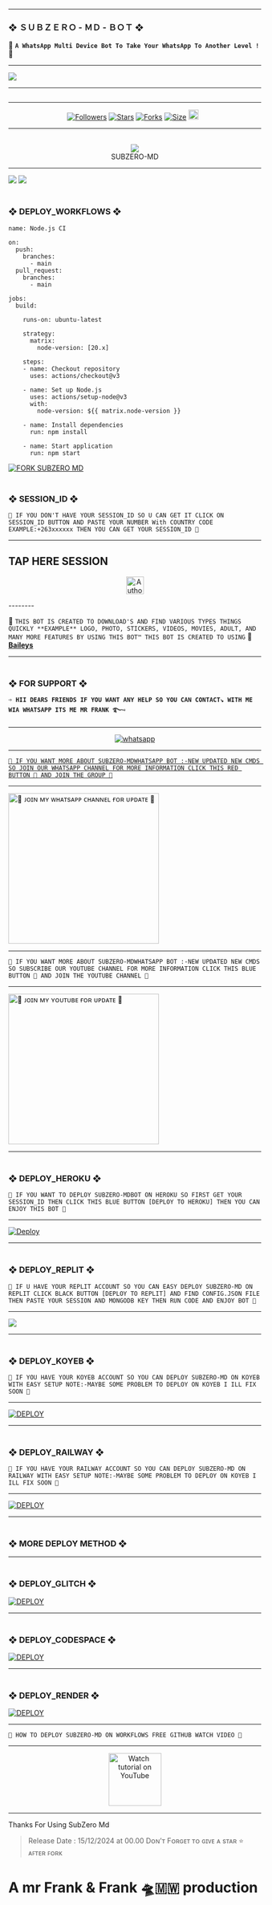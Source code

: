 ---------

### ❖  ＳＵＢＺＥＲＯ - ＭＤ - ＢＯＴ ❖

🔰 **`A WhatsApp Multi Device Bot To Take Your WhatsApp To Another Level !`** 🔰

----------

<img src='https://i.postimg.cc/m2jtqrBC/Screenshot-20241216-090753-Video-Maker.jpg'/>

-------

 <p align="center">
  <a href="#"><img src="http://readme-typing-svg.herokuapp.com?color=cyan&center=true&vCenter=true&multiline=false&lines=`SUBZERO+-+MD+-+V1+WHATSAPP+BOT+BY+MR+FRANK`" alt="">

<br>

--------

<p align="center">
<a href="https://github.com/mrfrank-ofc/"><img title="Followers" src="https://img.shields.io/github/followers/mrfrank-ofc?color=blue&style=flat-square"></a>
<a href="https://github.com/mrfrank-ofc/SUBZERO-MD/stargazers/"><img title="Stars" src="https://img.shields.io/github/stars/mrfrank-ofc/SUBZERO-MD?color=blue&style=flat-square"></a>
<a href="https://github.com/mrfrank-ofc/SUBZERO-MD/network/members"><img title="Forks" src="https://img.shields.io/github/forks/mrfrank-ofc/SUBZERO-MD?color=blue&style=flat-square"></a>
<a href="https://github.com/mrfrank-ofc/SUBZERO-MD/"><img title="Size" src="https://img.shields.io/github/repo-size/mrfrank-ofc/SUBZERO-MD?style=flat-square&color=blue"></a>
<a href="https://github.com/mrfrank-ofc/SUBZERO-MD/graphs/commit-activity"><img height="20" src="https://img.shields.io/badge/Maintained%3F-yes-green.svg"></a>&nbsp;&nbsp;
</p>
<p align='center'>
</p>

-----------
<div align="center"><br> <img src="https://profile-counter.glitch.me/SILENT-SOBX-MD/count.svg" /><br>SUBZERO-MD</div>

------------

<a><img src='https://i.imgur.com/LyHic3i.gif'/></a>
<a><img src='https://i.imgur.com/LyHic3i.gif'/></a>

### <br>   ❖ DEPLOY_WORKFLOWS ❖
```
name: Node.js CI

on:
  push:
    branches:
      - main
  pull_request:
    branches:
      - main

jobs:
  build:

    runs-on: ubuntu-latest

    strategy:
      matrix:
        node-version: [20.x]

    steps:
    - name: Checkout repository
      uses: actions/checkout@v3

    - name: Set up Node.js
      uses: actions/setup-node@v3
      with:
        node-version: ${{ matrix.node-version }}

    - name: Install dependencies
      run: npm install

    - name: Start application
      run: npm start
```

[![FORK SUBZERO MD](https://img.shields.io/badge/FORK%20-SUBZERO%20MD%20V4-white)](https://github.com/mrfrank-ofc/SUBZERO-MD/fork)

### <br>    ❖ SESSION_ID ❖


`🚀 IF YOU DON'T HAVE YOUR SESSION_ID SO U CAN GET IT CLICK ON SESSION_ID BUTTON AND PASTE YOUR NUMBER With COUNTRY CODE EXAMPLE:+263xxxxxx THEN YOU CAN GET YOUR SESSION_ID 🚀`

----------
## TAP HERE SESSION 
<p align="center">
<a href="https://subzero-session-id.onrender.com"><img height= "35" title="Author" src="https://img.shields.io/badge/GET SESSION ID:-black?style=for-the-badge&logo=render"></a>
<p/>
--------

🥂 `THIS BOT IS CREATED TO DOWNLOAD'S AND FIND VARIOUS TYPES THINGS QUICKLY **EXAMPLE** LOGO, PHOTO, STICKERS, VIDEOS, MOVIES, ADULT, AND MANY MORE FEATURES BY USING THIS BOT™ THIS BOT IS CREATED TO USING` 🥂 **[Baileys](https://github.com/WhiskeySockets/Baileys)**

------------------

### <br> ❖ FOR SUPPORT ❖

**`➩ HII DEARS FRIENDS IF YOU WANT ANY HELP SO YOU CAN CONTACT↘︎ WITH ME WIA WHATSAPP ITS ME MR FRANK ࿐➺`**

-------

<p align="center">
  <a href="https://wa.me/+263719647303?text=*ʜɪɪ+Mr Frank+ɪ+ɴᴇᴇᴅ+ʜᴇʟᴘ!.+ʀᴇᴘᴏ!!*" target="_blank">
    <img alt="whatsapp" src="https://img.shields.io/badge/ Whatsapp -25D366?style=for-the-badge&logo=whatsapp&logoColor=white" />

-----------    

`🚀 IF YOU WANT MORE ABOUT SUBZERO-MDWHATSAPP BOT :-NEW UPDATED NEW CMDS SO JOIN OUR WHATSAPP CHANNEL FOR MORE INFORMATION CLICK THIS RED BUTTON 🔳 AND JOIN THE GROUP 🚀`

---------

<a href="https://whatsapp.com/channel/0029VagQEmB002T7MWo3Sj1D"><img src="https://img.shields.io/badge/%F0%9F%8E%89%20ᴊᴏɪɴ%20ᴏᴜʀ%20ᴡʜᴀᴛsᴀᴘᴘ%20ᴄʜᴀɴɴᴇʟ-red" alt="🔰 ᴊᴏɪɴ ᴍʏ ᴡʜᴀᴛsᴀᴘᴘ ᴄʜᴀɴɴᴇʟ ғᴏʀ ᴜᴘᴅᴀᴛᴇ 🔰" width="300"></a>

-----------

`🚀 IF YOU WANT MORE ABOUT SUBZERO-MDWHATSAPP BOT :-NEW UPDATED NEW CMDS SO SUBSCRIBE OUR YOUTUBE CHANNEL FOR MORE INFORMATION CLICK THIS BLUE BUTTON 🔳 AND JOIN THE YOUTUBE CHANNEL 🚀`

----------

<a href="https://youtube.com/@mrf4nk?si=F1IIc1As0gu3ijqk"><img src="https://img.shields.io/badge/%F0%9F%8E%89%20ᴊᴏɪɴ%20ᴏᴜʀ%20ʏᴏᴜᴛᴜʙᴇ%20ᴄʜᴀɴɴᴇʟ-blue" alt="🔰 ᴊᴏɪɴ ᴍʏ ʏᴏᴜᴛᴜʙᴇ ғᴏʀ ᴜᴘᴅᴀᴛᴇ 🔰" width="300"></a>

--------------
 
### <br>   ❖ DEPLOY_HEROKU ❖

`🚀 IF YOU WANT TO DEPLOY SUBZERO-MDBOT ON HEROKU SO FIRST GET YOUR SESSION_ID THEN CLICK THIS BLUE BUTTON [DEPLOY TO HEROKU] THEN YOU CAN ENJOY THIS BOT 🚀`

------------
 
[![Deploy](https://www.herokucdn.com/deploy/button.svg)](https://dashboard.heroku.com/new-app?template=https://github.com/mrfrank-ofc/SUBZERO-MD)

----------

### <br>    ❖ DEPLOY_REPLIT ❖

`🚀 IF U HAVE YOUR REPLIT ACCOUNT SO YOU CAN EASY DEPLOY SUBZERO-MD ON REPLIT CLICK BLACK BUTTON [DEPLOY TO REPLIT] AND FIND CONFIG.JSON FILE THEN PASTE YOUR SESSION AND MONGODB KEY THEN RUN CODE AND ENJOY BOT 🚀`

-------------

<p align="left"><a href="https://repl.it/github/mrfrank-ofc/SUBZERO-MD"> <img src='https://img.shields.io/badge/-REPLIT-orange?style=for-the-badge&logo=replit&logoColor=white'/></a>

--------------

### <br>   ❖ DEPLOY_KOYEB ❖

`🚀 IF YOU HAVE YOUR KOYEB ACCOUNT SO YOU CAN DEPLOY SUBZERO-MD ON KOYEB WITH EASY SETUP NOTE:-MAYBE SOME PROBLEM TO DEPLOY ON KOYEB I ILL FIX SOON 🚀`

---------

<a href='https://app.koyeb.com/auth/signin' target="_blank"><img alt='DEPLOY' src='https://img.shields.io/badge/-KOYEB-blue?style=for-the-badge&logo=koyeb&logoColor=white'/></a>

------------

### <br>  ❖ DEPLOY_RAILWAY ❖

`🚀 IF YOU HAVE YOUR RAILWAY ACCOUNT SO YOU CAN DEPLOY SUBZERO-MD ON RAILWAY WITH EASY SETUP NOTE:-MAYBE SOME PROBLEM TO DEPLOY ON KOYEB I ILL FIX SOON 🚀`

--------

<a href='https://railway.app/new' target="_blank"><img alt='DEPLOY' src='https://img.shields.io/badge/RAILWAY-h?color=black&style=for-the-badge&logo=railway'/></a></p>

---------------

### <br> ❖ MORE DEPLOY METHOD ❖

--------
### <br>   ❖ DEPLOY_GLITCH ❖

<a href='https://glitch.com/signup' target="_blank"><img alt='DEPLOY' src='https://img.shields.io/badge/GLITCH-h?color=pink&style=for-the-badge&logo=glitch'/></a></p>

--------

### <br>   ❖ DEPLOY_CODESPACE ❖

<a href='https://github.com/codespaces/new' target="_blank"><img alt='DEPLOY' src='https://img.shields.io/badge/CODESPACE-h?color=navy&style=for-the-badge&logo=visualstudiocode'/></a></p>

--------

### <br>   ❖ DEPLOY_RENDER ❖

<a href='https://dashboard.render.com' target="_blank"><img alt='DEPLOY' src='https://img.shields.io/badge/RENDER-h?color=maroon&style=for-the-badge&logo=render'/></a></p>

-----------
`🚀 HOW TO DEPLOY SUBZERO-MD ON WORKFLOWS FREE GITHUB WATCH VIDEO 🚀`

-------------

<p align="center">
   <a href="https://youtu.be/RhSiiBnhz8U?si=ief1wJ1_Afg-gB4x"><img src="https://i.ibb.co/71mYRh4/116-1161192-podcast-subscribe-listen-button-youtube-sign-hd-png.png" alt="Watch tutorial on YouTube" border="0"  width="105">
    </a>
</p>

-------------

Thanks For Using SubZero Md

> Release Date : 15/12/2024 at 00.00
Dᴏɴ’ᴛ Fᴏʀɢᴇᴛ ᴛᴏ ɢɪᴠᴇ ᴀ sᴛᴀʀ ⭐️ ᴀꜰᴛᴇʀ ꜰᴏʀᴋ
# A mr Frank & Frank 🛸🇲🇼 production 
